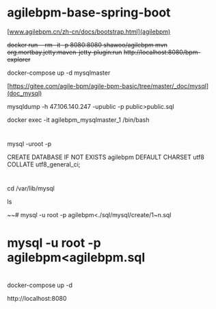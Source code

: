 # agilebpm-base-spring-boot

[www.agilebpm.cn/zh-cn/docs/bootstrap.html](agilebpm)

~~docker run --rm  -it -p 8080:8080 shawoo/agilebpm mvn org.mortbay.jetty:maven-jetty-plugin:run~~
~~http://localhost:8080/bpm-explorer~~

docker-compose up -d mysqlmaster

[https://gitee.com/agile-bpm/agile-bpm-basic/tree/master/_doc/mysql](doc_mysql)

 mysqldump -h 47.106.140.247 -upublic -p public>public.sql

docker exec -it agilebpm_mysqlmaster_1 /bin/bash
#
mysql -uroot -p

CREATE DATABASE IF NOT EXISTS agilebpm DEFAULT CHARSET utf8 COLLATE utf8_general_ci;

#
cd /var/lib/mysql

ls

~~# mysql -u root -p agilebpm<./sql/mysql/create/1~n.sql

# mysql -u root -p agilebpm<agilebpm.sql


#
docker-compose up -d

http://localhost:8080

